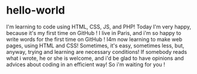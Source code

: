 # hello-world
I'm learning to code using HTML, CSS, JS, and PHP! Today I'm very happy, because it's my first time on GitHub !
I live in Paris, and i'm so happy to write words for the first time on GitHub ! I4m now learning to make web pages, using HTML and CSS!
Sometimes, it's easy, sometimes less, but, anyway, trying and learning are necessary conditions!
If somebody reads what i wrote, he or she is welcome, and i'd be glad to have opinions and advices about coding in an efficient way!
So i'm waiting for you !
